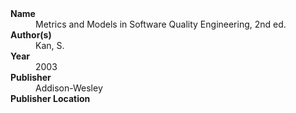 
<dl>
	<dt><strong>Name</strong></dt>
	<dd>Metrics and Models in Software Quality Engineering, 2nd ed.</dd>
	<dt><strong>Author(s)</strong></dt>
	<dd>Kan, S.</dd>
	<dt><strong>Year</strong></dt>
	<dd>2003</dd>
	<dt><strong>Publisher</strong></dt>
	<dd>Addison-Wesley</dd>
	<dt><strong>Publisher Location</strong></dt>
	<dd></dd>
</dl>
